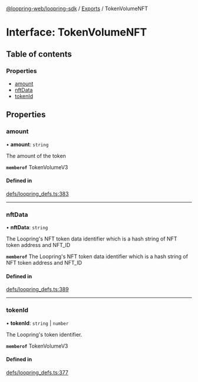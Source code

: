 [@loopring-web/loopring-sdk](../README.md) / [Exports](../modules.md) / TokenVolumeNFT

# Interface: TokenVolumeNFT

## Table of contents

### Properties

- [amount](TokenVolumeNFT.md#amount)
- [nftData](TokenVolumeNFT.md#nftdata)
- [tokenId](TokenVolumeNFT.md#tokenid)

## Properties

### amount

• **amount**: `string`

The amount of the token

**`memberof`** TokenVolumeV3

#### Defined in

[defs/loopring_defs.ts:383](https://github.com/Loopring/loopring_sdk/blob/fd60be9/src/defs/loopring_defs.ts#L383)

___

### nftData

• **nftData**: `string`

The Loopring's NFT token data identifier which is a hash string of NFT token address and NFT_ID

**`memberof`** The Loopring's NFT token data identifier which is a hash string of NFT token address and NFT_ID

#### Defined in

[defs/loopring_defs.ts:389](https://github.com/Loopring/loopring_sdk/blob/fd60be9/src/defs/loopring_defs.ts#L389)

___

### tokenId

• **tokenId**: `string` \| `number`

The Loopring\'s token identifier.

**`memberof`** TokenVolumeV3

#### Defined in

[defs/loopring_defs.ts:377](https://github.com/Loopring/loopring_sdk/blob/fd60be9/src/defs/loopring_defs.ts#L377)
